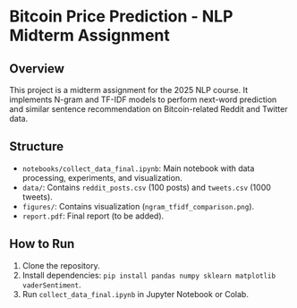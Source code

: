 # Bitcoin Price Prediction - NLP Midterm Assignment
## Overview
This project is a midterm assignment for the 2025 NLP course. It implements N-gram and TF-IDF models to perform next-word prediction and similar sentence recommendation on Bitcoin-related Reddit and Twitter data.

## Structure
- `notebooks/collect_data_final.ipynb`: Main notebook with data processing, experiments, and visualization.
- `data/`: Contains `reddit_posts.csv` (100 posts) and `tweets.csv` (1000 tweets).
- `figures/`: Contains visualization (`ngram_tfidf_comparison.png`).
- `report.pdf`: Final report (to be added).

## How to Run
1. Clone the repository.
2. Install dependencies: `pip install pandas numpy sklearn matplotlib vaderSentiment`.
3. Run `collect_data_final.ipynb` in Jupyter Notebook or Colab.
